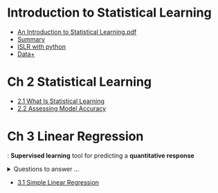 # Introduction to Statistical Learning

- [An Introduction to Statistical Learning.pdf](https://hastie.su.domains/ISLR2/ISLRv2_website.pdf)
- [Summary](https://www.notion.so/Introduction-to-Statistical-Learning-9bb4b650b8a44a6b8e074a8c314834af)
- [ISLR with python](https://github.com/JWarmenhoven/ISLR-python)
- [Data+](https://www.statlearning.com/resources-second-edition)

# Ch 2 Statistical Learning
- [2.1 What Is Statistical Learning](https://www.notion.so/2-1-What-Is-Statistical-Learning-c53352b9b2e3417496ad8544d07cb3e1)
- [2.2 Assessing Model Accuracy](https://www.notion.so/2-2-Assessing-Model-Accuracy-523914dd54d543d0baa9c1750a4ae049)

# Ch 3 Linear Regression
: **Supervised learning** tool for predicting a **quantitative response**
<details>
<summary>Questions to answer ...</summary>
<div markdown="1">
1. Is there are relationship? </br>
2. How strong is the relationship? </br>
3. Which features are associated with target feature? </br>
4. How large is the association? </br>
5. How accurately can we make a prediction? </br>
6. Is the relationship linear? </br>
7. Is there synergy among features? </br>
</div>
</details>

- [3.1 Simple Linear Regression](https://www.notion.so/3-1-Simple-Linear-Regression-9a771dbd042348f89a326e6b51cd41df)
